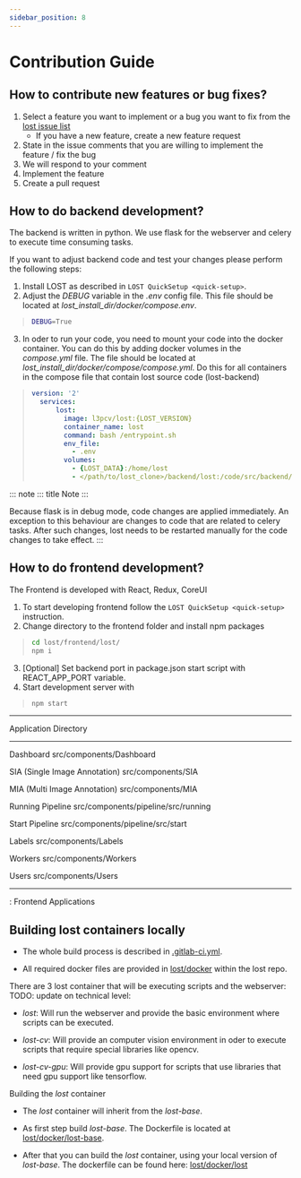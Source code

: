 ```yaml
---
sidebar_position: 8
---
```


# Contribution Guide

## How to contribute new features or bug fixes?

1. Select a feature you want to implement or a bug you want to fix from the [lost issue list](https://github.com/l3p-cv/lost/issues)
    - If you have a new feature, create a new feature request
2. State in the issue comments that you are willing to implement the
    feature / fix the bug
3. We will respond to your comment
4. Implement the feature
5. Create a pull request

## How to do backend development?

The backend is written in python. We use flask for the webserver and celery
to execute time consuming tasks.

If you want to adjust backend code and test your changes please perform
the following steps:

1. Install LOST as described in `LOST QuickSetup <quick-setup>`.
2. Adjust the *DEBUG* variable in the *.env* config file. This file
    should be located at *lost_install_dir/docker/compose.env*.

> ``` {.bash caption="Changes that need to be performed in the *.env* file. This will cause the LOST flask server to start in debug mode."}
> DEBUG=True
> ```

3. In oder to run your code, you need to mount your code into the
    docker container. You can do this by adding docker volumes in the
    *compose.yml* file. The file should be located at
    *lost_install_dir/docker/compose/compose.yml*. Do this for all
    containers in the compose file that contain lost source code (lost-backend)

> ``` {.yaml emphasize-lines="11" caption="Adjustments to *docker-compose.yml*. Mount your backend code into the docker container."}
> version: '2'
>   services:
>       lost:
>         image: l3pcv/lost:{LOST_VERSION}
>         container_name: lost
>         command: bash /entrypoint.sh
>         env_file:
>           - .env
>         volumes:
>           - {LOST_DATA}:/home/lost
>           - </path/to/lost_clone>/backend/lost:/code/src/backend/lost
> ```

::: note
::: title
Note
:::

Because flask is in debug mode, code changes are applied immediately. An
exception to this behaviour are changes to code that are related to
celery tasks. After such changes, lost needs to be restarted manually for
the code changes to take effect.
:::

## How to do frontend development?

The Frontend is developed with React, Redux, CoreUI

1. To start developing frontend follow the
    `LOST QuickSetup <quick-setup>` instruction.
2. Change directory to the frontend folder and install npm packages

> ``` bash
> cd lost/frontend/lost/
> npm i
> ```

3. \[Optional\] Set backend port in package.json start script with
    REACT_APP_PORT variable.
4. Start development server with

> ``` bash
> npm start
> ```

  -------------------------------------------------------------------------
  Application                         Directory

  -------------------------------------------------------------------------
  Dashboard                           src/components/Dashboard

  SIA (Single Image Annotation)       src/components/SIA

  MIA (Multi Image Annotation)        src/components/MIA

  Running Pipeline                    src/components/pipeline/src/running

  Start Pipeline                      src/components/pipeline/src/start

  Labels                              src/components/Labels

  Workers                             src/components/Workers

Users                               src/components/Users

  -------------------------------------------------------------------------

  : Frontend Applications

## Building lost containers locally

- The whole build process is described in
    [.gitlab-ci.yml](https://github.com/l3p-cv/lost/blob/master/.gitlab-ci.yml).

- All required docker files are provided in
    [lost/docker](https://github.com/l3p-cv/lost/tree/master/docker)
    within the lost repo.

There are 3 lost container that will be executing scripts and the webserver:
TODO: update on technical level:

- *lost*: Will run the webserver and provide the basic
    environment where scripts can be executed.

- *lost-cv*: Will provide an computer vision environment in
    oder to execute scripts that require special libraries like
    opencv.

- *lost-cv-gpu*: Will provide gpu support for scripts that use
    libraries that need gpu support like tensorflow.

Building the *lost* container

- The *lost* container will inherit from the *lost-base*.

- As first step build *lost-base*. The Dockerfile is located
        at
        [lost/docker/lost-base](https://github.com/l3p-cv/lost/blob/master/docker/lost-base/).

- After that you can build the *lost* container, using your
        local version of *lost-base*. The dockerfile can be found
        here:
        [lost/docker/lost](https://github.com/l3p-cv/lost/blob/master/docker/lost/)
